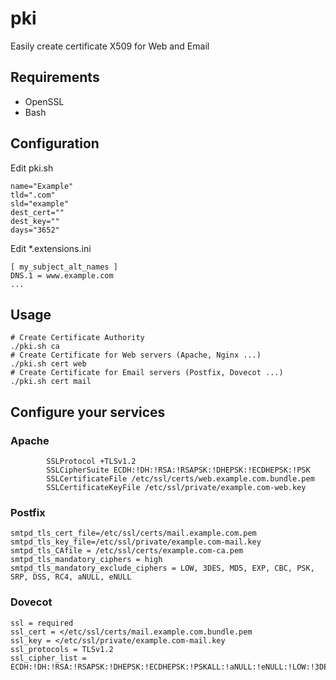 # pki
Easily create certificate X509 for Web and Email

## Requirements
  * OpenSSL
  * Bash

## Configuration
Edit pki.sh
```
name="Example"
tld=".com"
sld="example"
dest_cert=""
dest_key=""
days="3652"
```
Edit *.extensions.ini
```
[ my_subject_alt_names ]
DNS.1 = www.example.com
...
```

## Usage
```
# Create Certificate Authority
./pki.sh ca
# Create Certificate for Web servers (Apache, Nginx ...)
./pki.sh cert web
# Create Certificate for Email servers (Postfix, Dovecot ...)
./pki.sh cert mail
```

## Configure your services
### Apache
```
        SSLProtocol +TLSv1.2
        SSLCipherSuite ECDH:!DH:!RSA:!RSAPSK:!DHEPSK:!ECDHEPSK:!PSK
        SSLCertificateFile /etc/ssl/certs/web.example.com.bundle.pem
        SSLCertificateKeyFile /etc/ssl/private/example.com-web.key
```
### Postfix
```
smtpd_tls_cert_file=/etc/ssl/certs/mail.example.com.pem
smtpd_tls_key_file=/etc/ssl/private/example.com-mail.key
smtpd_tls_CAfile = /etc/ssl/certs/example.com-ca.pem
smtpd_tls_mandatory_ciphers = high
smtpd_tls_mandatory_exclude_ciphers = LOW, 3DES, MD5, EXP, CBC, PSK, SRP, DSS, RC4, aNULL, eNULL
```
### Dovecot
```
ssl = required
ssl_cert = </etc/ssl/certs/mail.example.com.bundle.pem
ssl_key = </etc/ssl/private/example.com-mail.key
ssl_protocols = TLSv1.2
ssl_cipher_list = ECDH:!DH:!RSA:!RSAPSK:!DHEPSK:!ECDHEPSK:!PSKALL:!aNULL:!eNULL:!LOW:!3DES:!MD5:!EXP:!CBC:!PSK:!SRP:!DSS:!RC4
```
